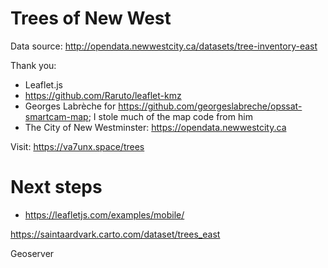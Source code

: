 # Trees of New West

Data source:
http://opendata.newwestcity.ca/datasets/tree-inventory-east

Thank you:

- Leaflet.js
- https://github.com/Raruto/leaflet-kmz
- Georges Labrèche for
  https://github.com/georgeslabreche/opssat-smartcam-map; I stole much
  of the map code from him
- The City of New Westminster: https://opendata.newwestcity.ca

Visit: https://va7unx.space/trees

# Next steps

- https://leafletjs.com/examples/mobile/

https://saintaardvark.carto.com/dataset/trees_east

Geoserver
